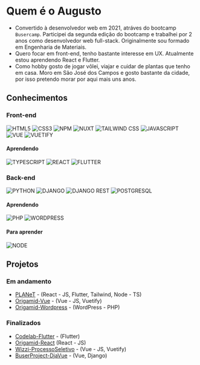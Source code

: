 # Quem é o Augusto

- Convertido à desenvolvedor web em 2021, atráves do bootcamp `Busercamp`. Participei da segunda edição do bootcamp e trabalhei por 2 anos como desenvolvedor web full-stack. Originalmente sou formado em Engenharia de Materiais.
- Quero focar em front-end, tenho bastante interesse em UX. Atualmente estou aprendendo React e Flutter.
- Como hobby gosto de jogar vôlei, viajar e cuidar de plantas que tenho em casa. Moro em São José dos Campos e gosto bastante da cidade, por isso pretendo morar por aqui mais uns anos.

## Conhecimentos

### Front-end
![HTML5](https://img.shields.io/badge/HTML5-E34F26?style=for-the-badge&logo=html5&logoColor=white)
![CSS3](https://img.shields.io/badge/CSS3-1572B6?style=for-the-badge&logo=css3&logoColor=white)
![NPM](https://img.shields.io/badge/npm-CB3837?style=for-the-badge&logo=npm&logoColor=white)
![NUXT](https://img.shields.io/badge/nuxt%20js-00C58E?style=for-the-badge&logo=nuxtdotjs&logoColor=white)
![TAILWIND CSS](https://img.shields.io/badge/Tailwind_CSS-38B2AC?style=for-the-badge&logo=tailwind-css&logoColor=white)
![JAVASCRIPT](https://img.shields.io/badge/JavaScript-323330?style=for-the-badge&logo=javascript&logoColor=F7DF1E)
![VUE](https://img.shields.io/badge/Vue%20js-35495E?style=for-the-badge&logo=vuedotjs&logoColor=4FC08D)
![VUETIFY](https://img.shields.io/badge/Vuetify-1867C0?style=for-the-badge&logo=vuetify&logoColor=white)

#### Aprendendo
![TYPESCRIPT](https://img.shields.io/badge/TypeScript-007ACC?style=for-the-badge&logo=typescript&logoColor=white)
![REACT](https://img.shields.io/badge/React-20232A?style=for-the-badge&logo=react&logoColor=61DAFB)
![FLUTTER](https://img.shields.io/badge/Flutter-02569B?style=for-the-badge&logo=flutter&logoColor=white)

### Back-end
![PYTHON](https://img.shields.io/badge/Python-FFD43B?style=for-the-badge&logo=python&logoColor=blue)
![DJANGO](https://img.shields.io/badge/Django-092E20?style=for-the-badge&logo=django&logoColor=green)
![DJANGO REST](https://img.shields.io/badge/django%20rest-ff1709?style=for-the-badge&logo=django&logoColor=white)
![POSTGRESQL](https://img.shields.io/badge/PostgreSQL-316192?style=for-the-badge&logo=postgresql&logoColor=white)

#### Aprendendo
![PHP](https://img.shields.io/badge/PHP-777BB4?style=for-the-badge&logo=php&logoColor=white)
![WORDPRESS](https://img.shields.io/badge/Wordpress-21759B?style=for-the-badge&logo=wordpress&logoColor=white)

#### Para aprender
![NODE](https://img.shields.io/badge/Node%20js-339933?style=for-the-badge&logo=nodedotjs&logoColor=white)

## Projetos

### Em andamento

- [PLANeT](https://github.com/augustopiatto/PLANeT) - (React - JS, Flutter, Tailwind, Node - TS)
- [Origamid-Vue](https://github.com/augustopiatto/Origamid-Vue) - (Vue - JS, Vuetify)
- [Origamid-Wordpress](https://github.com/augustopiatto/Origamid-Wordpress) - (WordPress - PHP)

### Finalizados

- [Codelab-Flutter](https://github.com/augustopiatto/Codelab-Flutter) - (Flutter)
- [Origamid-React](https://github.com/augustopiatto/Origamid-React) (React - JS)
- [Wizzi-ProcessoSeletivo](https://github.com/augustopiatto/Wizzi-ProcessoSeletivo) - (Vue - JS, Vuetify)
- [BuserProject-DjaVue](https://github.com/augustopiatto/BuserProject-DjaVue) - (Vue, Django)
